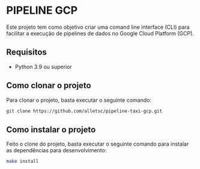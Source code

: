 # PIPELINE GCP

Este projeto tem como objetivo criar uma comand line interface (CLI) para facilitar a execução de pipelines de dados no Google Cloud Platform (GCP).

## Requisitos

- Python 3.9 ou superior

## Como clonar o projeto

Para clonar o projeto, basta executar o seguinte comando:

```bash
git clone https://github.com/alletsc/pipeline-taxi-gcp.git
```

## Como instalar o projeto

Feito o clone do projeto, basta executar o seguinte comando para instalar as dependências para desenvolvimento:

```bash
make install
```
